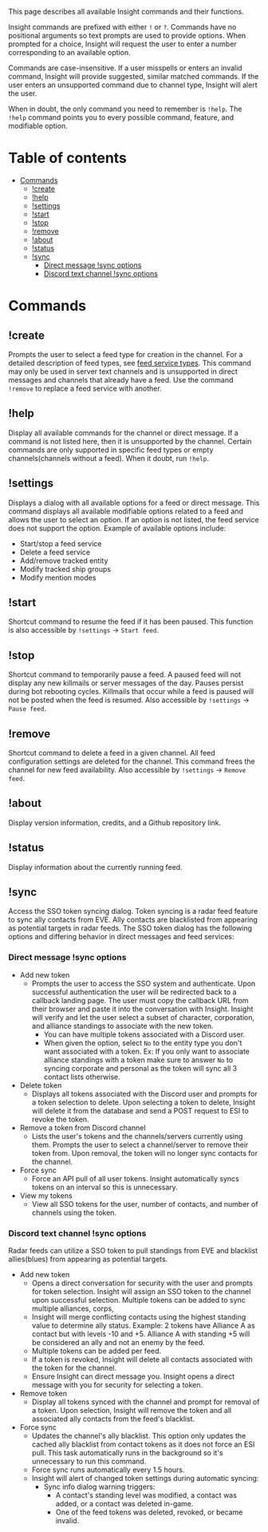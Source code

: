 This page describes all available Insight commands and their functions. 

Insight commands are prefixed with either ```!``` or ```?```. Commands have no positional arguments so text prompts are used to provide options. When prompted for a choice, Insight will request the user to enter a number corresponding to an available option.

Commands are case-insensitive. If a user misspells or enters an invalid command, Insight will provide suggested, similar matched commands. If the user enters an unsupported command due to channel type, Insight will alert the user.

When in doubt, the only command you need to remember is ```!help```. The ```!help``` command points you to every possible command, feature, and modifiable option.

# Table of contents
- [Commands](#commands)
  * [!create](#-create)
  * [!help](#-help)
  * [!settings](#-settings)
  * [!start](#-start)
  * [!stop](#-stop)
  * [!remove](#-remove)
  * [!about](#-about)
  * [!status](#-status)
  * [!sync](#-sync)
    + [Direct message !sync options](#direct-message--sync-options)
    + [Discord text channel !sync options](#discord-text-channel--sync-options)

# Commands
## !create
Prompts the user to select a feed type for creation in the channel. For a detailed description of feed types, see [feed service types](https://wiki.eveinsight.net/feeds). This command may only be used in server text channels and is unsupported in direct messages and channels that already have a feed. Use the command ```!remove``` to replace a feed service with another.

## !help
Display all available commands for the channel or direct message. If a command is not listed here, then it is unsupported by the channel. Certain commands are only supported in specific feed types or empty channels(channels without a feed). When it doubt, run ```!help```.

## !settings
Displays a dialog with all available options for a feed or direct message. This command displays all available modifiable options related to a feed and allows the user to select an option. If an option is not listed, the feed service does not support the option. Example of available options include:
* Start/stop a feed service 
* Delete a feed service
* Add/remove tracked entity 
* Modify tracked ship groups
* Modify mention modes

## !start
Shortcut command to resume the feed if it has been paused. This function is also accessible by ```!settings``` -> ```Start feed```. 

## !stop
Shortcut command to temporarily pause a feed. A paused feed will not display any new killmails or server messages of the day. Pauses persist during bot rebooting cycles. Killmails that occur while a feed is paused will not be posted when the feed is resumed. Also accessible by ```!settings``` -> ```Pause feed```. 

## !remove
Shortcut command to delete a feed in a given channel. All feed configuration settings are deleted for the channel. This command frees the channel for new feed availability. Also accessible by ```!settings``` -> ```Remove feed```. 

## !about
Display version information, credits, and a Github repository link.

## !status
Display information about the currently running feed.

## !sync
Access the SSO token syncing dialog. Token syncing is a radar feed feature to sync ally contacts from EVE. Ally contacts are blacklisted from appearing as potential targets in radar feeds. The SSO token dialog has the following options and differing behavior in direct messages and feed services:
### Direct message !sync options
* Add new token
     * Prompts the user to access the SSO system and authenticate. Upon successful authentication the user will be redirected back to a callback landing page. The user must copy the callback URL from their browser and paste it into the conversation with Insight. Insight will verify and let the user select a subset of character, corporation, and alliance standings to associate with the new token.
          * You can have multiple tokens associated with a Discord user.
          * When given the option, select ```No``` to the entity type you don't want associated with a token. Ex: If you only want to associate alliance standings with a token make sure to answer ```No``` to syncing corporate and personal as the token will sync all 3 contact lists otherwise.
* Delete token
     * Displays all tokens associated with the Discord user and prompts for a token selection to delete. Upon selecting a token to delete, Insight will delete it from the database and send a POST request to ESI to revoke the token.
* Remove a token from Discord channel
     * Lists the user's tokens and the channels/servers currently using them. Prompts the user to select a channel/server to remove their token from. Upon removal, the token will no longer sync contacts for the channel.  
* Force sync
     * Force an API pull of all user tokens. Insight automatically syncs tokens on an interval so this is unnecessary.
* View my tokens
     * View all SSO tokens for the user, number of contacts, and number of channels using the token.

### Discord text channel !sync options
Radar feeds can utilize a SSO token to pull standings from EVE and blacklist allies(blues) from appearing as potential targets.
* Add new token
     * Opens a direct conversation for security with the user and prompts for token selection. Insight will assign an SSO token to the channel upon successful selection. Multiple tokens can be added to sync multiple alliances, corps, 
     * Insight will merge conflicting contacts using the highest standing value to determine ally status. Example: 2 tokens have Alliance A as contact but with levels -10 and +5. Alliance A with standing +5 will be considered an ally and not an enemy by the feed.
     * Multiple tokens can be added per feed.
     * If a token is revoked, Insight will delete all contacts associated with the token for the channel.
     * Ensure Insight can direct message you. Insight opens a direct message with you for security for selecting a token.
* Remove token
     * Display all tokens synced with the channel and prompt for removal of a token. Upon selection, Insight will remove the token and all associated ally contacts from the feed's blacklist.
* Force sync
     * Updates the channel's ally blacklist. This option only updates the cached ally blacklist from contact tokens as it does not force an ESI pull. This task automatically runs in the background so it's unnecessary to run this command.
    * Force sync runs automatically every 1.5 hours. 
    * Insight will alert of changed token settings during automatic syncing:
         * Sync info dialog warning triggers:
              * A contact's standing level was modified, a contact was added, or a contact was deleted in-game.
              * One of the feed tokens was deleted, revoked, or became invalid.
